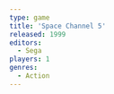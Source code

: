 ```yaml
---
type: game
title: 'Space Channel 5'
released: 1999
editors: 
  - Sega
players: 1
genres:
  - Action
---
```

